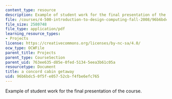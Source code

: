 ```yaml
---
content_type: resource
description: Example of student work for the final presentation of the course.
file: /courses/4-500-introduction-to-design-computing-fall-2008/96b6bdc50f5fe05752cbf4fbe6efc765_final_1.pdf
file_size: 2580748
file_type: application/pdf
learning_resource_types:
- Projects
license: https://creativecommons.org/licenses/by-nc-sa/4.0/
ocw_type: OCWFile
parent_title: Projects
parent_type: CourseSection
parent_uid: 763ee635-d85e-0fed-5134-5eea3b61c05a
resourcetype: Document
title: a concord cabin getaway
uid: 96b6bdc5-0f5f-e057-52cb-f4fbe6efc765
---
```

Example of student work for the final presentation of the course.